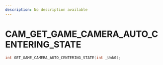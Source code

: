 ```yaml
---
description: No description available 
---
```


# CAM\_GET_GAME_CAMERA_AUTO_CENTERING_STATE

```cpp
int GET_GAME_CAMERA_AUTO_CENTERING_STATE(int _Unk0);
```